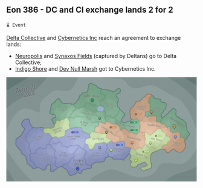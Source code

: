 ## Eon 386 - DC and CI exchange lands 2 for 2

`⌛ Event`

[Delta Collective](../refs/delta_collective.md) and [Cybernetics Inc](../refs/cybernetics_inc.md) reach an agreement to exchange lands:
- [Neuropolis](../refs/neuropolis.md) and [Synaxos Fields](../refs/synaxos_fields.md) (captured by Deltans) go to Delta Collective;
- [Indigo Shore](../refs/indigo_shore.md) and [Dev Null Marsh](../refs/dev_null_marsh.md) got to Cybernetics Inc.

![Battle Map Eon](../timeline/map/eon0386.png)